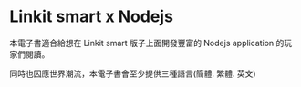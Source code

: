 Linkit smart x Nodejs
=======

本電子書適合給想在 Linkit smart 版子上面開發豐富的 Nodejs  application 的玩家們閱讀。

同時也因應世界潮流，本電子書會至少提供三種語言(簡體. 繁體. 英文)

